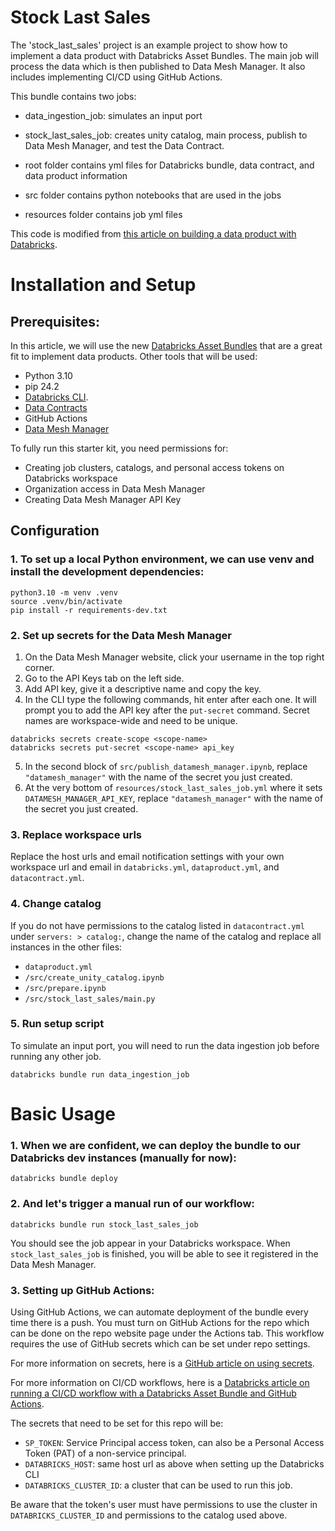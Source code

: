 # Stock Last Sales

The 'stock_last_sales' project is an example project to show how to implement a data product with Databricks Asset Bundles. The main job will process the data which is then published to Data Mesh Manager. It also includes implementing CI/CD using GitHub Actions. 

This bundle contains two jobs:
  - data_ingestion_job: simulates an input port
  - stock_last_sales_job: creates unity catalog, main process, publish to Data Mesh Manager, and test the Data Contract.

- root folder contains yml files for Databricks bundle, data contract, and data product information
- src folder contains python notebooks that are used in the jobs
- resources folder contains job yml files
  
This code is modified from [this article on building a data product with Databricks](https://www.datamesh-architecture.com/howto/build-a-dataproduct-with-databricks).

# Installation and Setup 
## Prerequisites:
In this article, we will use the new [Databricks Asset Bundles](https://docs.databricks.com/en/dev-tools/bundles/index.html) that are a great fit to implement data products.
Other tools that will be used:
  - Python 3.10
  - pip 24.2 
  - [Databricks CLI](https://docs.databricks.com/en/dev-tools/cli/tutorial.html).
  - [Data Contracts](https://cli.datacontract.com/)
  - GitHub Actions
  - [Data Mesh Manager](https://datamesh-manager.com/)

To fully run this starter kit, you need permissions for:
  - Creating job clusters, catalogs, and personal access tokens on Databricks workspace
  - Organization access in Data Mesh Manager
  - Creating Data Mesh Manager API Key

## Configuration

### 1. To set up a local Python environment, we can use venv and install the development dependencies:
```
python3.10 -m venv .venv
source .venv/bin/activate
pip install -r requirements-dev.txt
```

### 2. Set up secrets for the Data Mesh Manager
  1. On the Data Mesh Manager website, click your username in the top right corner.
  2. Go to the API Keys tab on the left side.
  3. Add API key, give it a descriptive name and copy the key.
  4. In the CLI type the following commands, hit enter after each one. It will prompt you to add the API key after the `put-secret` command. Secret names are workspace-wide and need to be unique.

```
databricks secrets create-scope <scope-name>
databricks secrets put-secret <scope-name> api_key
```
  5. In the second block of `src/publish_datamesh_manager.ipynb`, replace `"datamesh_manager"` with the name of the secret you just created.
  6. At the very bottom of `resources/stock_last_sales_job.yml` where it sets `DATAMESH_MANAGER_API_KEY`, replace `"datamesh_manager"` with the name of the secret you just created.  
### 3. Replace workspace urls
Replace the host urls and email notification settings with your own workspace url and email in `databricks.yml`, `dataproduct.yml`, and `datacontract.yml`.

### 4. Change catalog 
If you do not have permissions to the catalog listed in `datacontract.yml` under `servers: > catalog:`, change the name of the catalog and replace all instances in the other files:
  - `dataproduct.yml`
  - `/src/create_unity_catalog.ipynb`
  - `/src/prepare.ipynb`
  - `/src/stock_last_sales/main.py`

### 5. Run setup script
To simulate an input port, you will need to run the data ingestion job before running any other job.

```
databricks bundle run data_ingestion_job
```
# Basic Usage
### 1. When we are confident, we can deploy the bundle to our Databricks dev instances (manually for now):

```
databricks bundle deploy
```

### 2. And let's trigger a manual run of our workflow:
```
databricks bundle run stock_last_sales_job
```
You should see the job appear in your Databricks workspace. When `stock_last_sales_job` is finished, you will be able to see it registered in the Data Mesh Manager.

### 3. Setting up GitHub Actions:
Using GitHub Actions, we can automate deployment of the bundle every time there is a push. You must turn on GitHub Actions for the repo which can be done on the repo website page under the Actions tab. This workflow requires the use of GitHub secrets which can be set under repo settings. 

For more information on secrets, here is a [GitHub article on using secrets](https://docs.github.com/en/actions/security-guides/using-secrets-in-github-actions). 

For more information on CI/CD workflows, here is a [Databricks article on running a CI/CD workflow with a Databricks Asset Bundle and GitHub Actions](https://docs.databricks.com/en/dev-tools/bundles/ci-cd.html).

The secrets that need to be set for this repo will be:
  - `SP_TOKEN`: Service Principal access token, can also be a Personal Access Token (PAT) of a non-service principal.
  - `DATABRICKS_HOST`: same host url as above when setting up the Databricks CLI
  - `DATABRICKS_CLUSTER_ID`: a cluster that can be used to run this job.

Be aware that the token's user must have permissions to use the cluster in `DATABRICKS_CLUSTER_ID` and permissions to the catalog used above.



